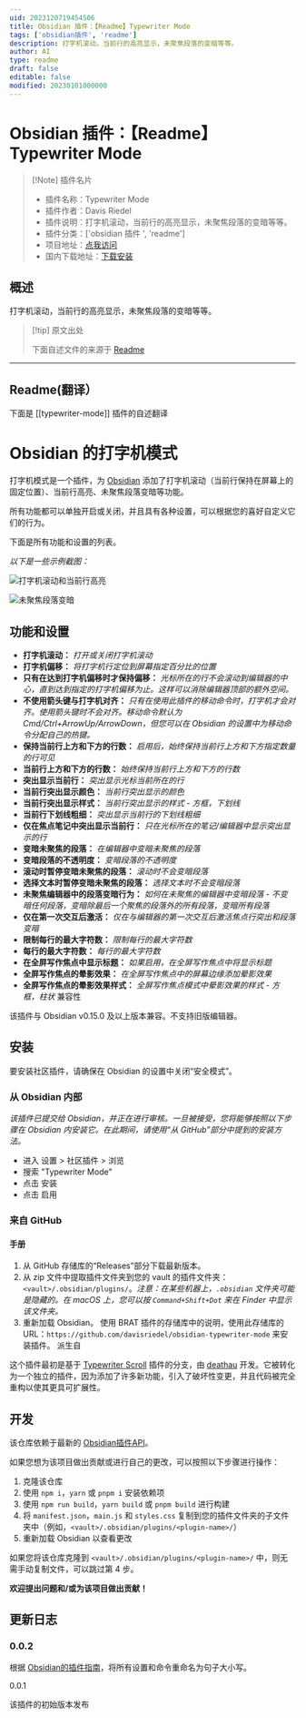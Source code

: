 ```yaml
---
uid: 2023120719454506
title: Obsidian 插件：【Readme】Typewriter Mode
tags: ['obsidian插件', 'readme']
description: 打字机滚动，当前行的高亮显示，未聚焦段落的变暗等等。
author: AI
type: readme
draft: false
editable: false
modified: 20230101000000
---
```


# Obsidian 插件：【Readme】Typewriter Mode

> [!Note] 插件名片
> - 插件名称：Typewriter Mode
> - 插件作者：Davis Riedel
> - 插件说明：打字机滚动，当前行的高亮显示，未聚焦段落的变暗等等。
> - 插件分类：['obsidian 插件 ', 'readme']
> - 项目地址：[点我访问](https://github.com/davisriedel/obsidian-typewriter-mode)
> - 国内下载地址：[下载安装](https://pkmer.cn/products/plugin/pluginMarket/?typewriter-mode)

## 概述

打字机滚动，当前行的高亮显示，未聚焦段落的变暗等等。

> [!tip] 原文出处
>
>下面自述文件的来源于 [Readme](https://ghproxy.net/https://raw.githubusercontent.com/davisriedel/obsidian-typewriter-mode/main/README.md)
>

---

## Readme(翻译）

下面是 [[typewriter-mode]] 插件的自述翻译

# Obsidian 的打字机模式

打字机模式是一个插件，为 [Obsidian](https://obsidian.md) 添加了打字机滚动（当前行保持在屏幕上的固定位置）、当前行高亮、未聚焦段落变暗等功能。

所有功能都可以单独开启或关闭，并且具有各种设置，可以根据您的喜好自定义它们的行为。

下面是所有功能和设置的列表。

_以下是一些示例截图：_

![打字机滚动和当前行高亮](https://cdn.pkmer.cn/covers/typewriter-mode_1_0.gif!pkmer)

![未聚焦段落变暗](https://cdn.pkmer.cn/covers/typewriter-mode_1_1.gif!pkmer)

## 功能和设置

- **打字机滚动：** _打开或关闭打字机滚动_
- **打字机偏移：** _将打字机行定位到屏幕指定百分比的位置_
- **只有在达到打字机偏移时才保持偏移：** _光标所在的行不会滚动到编辑器的中心，直到达到指定的打字机偏移为止。这样可以消除编辑器顶部的额外空间。_
- **不使用箭头键与打字机对齐：** _只有在使用此插件的移动命令时，打字机才会对齐。使用箭头键时不会对齐。移动命令默认为 Cmd/Ctrl+ArrowUp/ArrowDown，但您可以在 Obsidian 的设置中为移动命令分配自己的热键。_
- **保持当前行上方和下方的行数：** _启用后，始终保持当前行上方和下方指定数量的行可见_
- **当前行上方和下方的行数：** _始终保持当前行上方和下方的行数_
- **突出显示当前行：** _突出显示光标当前所在的行_
- **当前行突出显示颜色：** _当前行突出显示的颜色_
- **当前行突出显示样式：** _当前行突出显示的样式_ - _方框，下划线_
- **当前行下划线粗细：** _突出显示当前行的下划线粗细_
- **仅在焦点笔记中突出显示当前行：** _只在光标所在的笔记/编辑器中显示突出显示的行_
- **变暗未聚焦的段落：** _在编辑器中变暗未聚焦的段落_
- **变暗段落的不透明度：** _变暗段落的不透明度_
- **滚动时暂停变暗未聚焦的段落：** _滚动时不会变暗段落_
- **选择文本时暂停变暗未聚焦的段落：** _选择文本时不会变暗段落_
- **未聚焦编辑器中的段落变暗行为：** _如何在未聚焦的编辑器中变暗段落_ - _不变暗任何段落，变暗除最后一个聚焦的段落外的所有段落，变暗所有段落_
- **仅在第一次交互后激活：** _仅在与编辑器的第一次交互后激活焦点行突出和段落变暗_
- **限制每行的最大字符数：** _限制每行的最大字符数_
- **每行的最大字符数：** _每行的最大字符数_
- **在全屏写作焦点中显示标题：** _如果启用，在全屏写作焦点中将显示标题_
- **全屏写作焦点的晕影效果：** _在全屏写作焦点中的屏幕边缘添加晕影效果_
- **全屏写作焦点的晕影效果样式：** _全屏写作焦点模式中晕影效果的样式_ - _方框，柱状_
兼容性

该插件与 Obsidian v0.15.0 及以上版本兼容。不支持旧版编辑器。

## 安装

要安装社区插件，请确保在 Obsidian 的设置中关闭“安全模式”。

### 从 Obsidian 内部

_该插件已提交给 Obsidian，并正在进行审核。一旦被接受，您将能够按照以下步骤在 Obsidian 内安装它。在此期间，请使用“从 GitHub”部分中提到的安装方法。_

<!-- 您可以通过以下步骤在Obsidian内安装此插件： -->

- 进入 设置 > 社区插件 > 浏览
- 搜索 "Typewriter Mode"
- 点击 安装
- 点击 启用

### 来自 GitHub

#### 手册

1. 从 GitHub 存储库的“Releases”部分下载最新版本。
2. 从 zip 文件中提取插件文件夹到您的 vault 的插件文件夹：`<vault>/.obsidian/plugins/`。_注意：在某些机器上，`.obsidian` 文件夹可能是隐藏的。在 macOS 上，您可以按 `Command+Shift+Dot` 来在 Finder 中显示该文件夹。_
3. 重新加载 Obsidian。
使用 BRAT 插件的存储库中的说明，使用此存储库的 URL：`https://github.com/davisriedel/obsidian-typewriter-mode` 来安装插件。
派生自

这个插件最初是基于 [Typewriter Scroll](https://github.com/deathau/cm-typewriter-scroll-obsidian) 插件的分支，由 [deathau](https://github.com/deathau) 开发。它被转化为一个独立的插件，因为添加了许多新功能，引入了破坏性变更，并且代码被完全重构以使其更具可扩展性。

## 开发

该仓库依赖于最新的 [Obsidian插件API](https://github.com/obsidianmd/obsidian-api)。

如果您想为该项目做出贡献或进行自己的更改，可以按照以下步骤进行操作：

1. 克隆该仓库
2. 使用 `npm i`，`yarn` 或 `pnpm i` 安装依赖项
3. 使用 `npm run build`，`yarn build` 或 `pnpm build` 进行构建
4. 将 `manifest.json`，`main.js` 和 `styles.css` 复制到您的插件文件夹的子文件夹中（例如，`<vault>/.obsidian/plugins/<plugin-name>/`）
5. 重新加载 Obsidian 以查看更改

如果您将该仓库克隆到 `<vault>/.obsidian/plugins/<plugin-name>/` 中，则无需手动复制文件，可以跳过第 4 步。

**欢迎提出问题和/或为该项目做出贡献！**

## 更新日志

### 0.0.2

根据 [Obsidian的插件指南](https://docs.obsidian.md/Plugins/Releasing/Plugin+guidelines#Use+sentence+case+in+UI)，将所有设置和命令重命名为句子大小写。

0.0.1

该插件的初始版本发布
